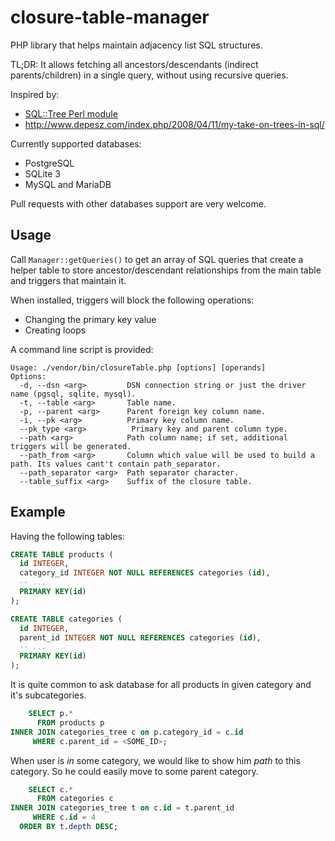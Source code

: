 closure-table-manager
=====================

PHP library that helps maintain adjacency list SQL structures.

TL;DR: It allows fetching all ancestors/descendants (indirect parents/children) in a single query, without using recursive queries.

Inspired by:
* [SQL::Tree Perl module](https://github.com/mlawren/sqltree)
* http://www.depesz.com/index.php/2008/04/11/my-take-on-trees-in-sql/

Currently supported databases:
* PostgreSQL
* SQLite 3
* MySQL and MariaDB

Pull requests with other databases support are very welcome.

## Usage

Call `Manager::getQueries()` to get an array of SQL queries that create a helper table to store ancestor/descendant relationships from the main table and triggers that maintain it.

When installed, triggers will block the following operations:
* Changing the primary key value
* Creating loops

A command line script is provided:
~~~
Usage: ./vendor/bin/closureTable.php [options] [operands]
Options:
  -d, --dsn <arg>         DSN connection string or just the driver name (pgsql, sqlite, mysql).
  -t, --table <arg>       Table name.
  -p, --parent <arg>      Parent foreign key column name.
  -i, --pk <arg>          Primary key column name.
  --pk_type <arg>          Primary key and parent column type.
  --path <arg>            Path column name; if set, additional triggers will be generated.
  --path_from <arg>       Column which value will be used to build a path. Its values cant't contain path_separator.
  --path_separator <arg>  Path separator character.
  --table_suffix <arg>    Suffix of the closure table.
~~~

## Example

Having the following tables:

~~~sql
CREATE TABLE products (
  id INTEGER,
  category_id INTEGER NOT NULL REFERENCES categories (id),
  -- ...
  PRIMARY KEY(id)
);

CREATE TABLE categories (
  id INTEGER,
  parent_id INTEGER NOT NULL REFERENCES categories (id),
  -- ...
  PRIMARY KEY(id)
);
~~~

It is quite common to ask database for all products in given category and it's subcategories.

~~~sql
    SELECT p.*
      FROM products p
INNER JOIN categories_tree c on p.category_id = c.id
     WHERE c.parent_id = <SOME_ID>;
~~~

When user is _in_ some category, we would like to show him _path_ to this category. So he could easily move to some parent category.

~~~sql
    SELECT c.*
      FROM categories c
INNER JOIN categories_tree t on c.id = t.parent_id
     WHERE c.id = 4
  ORDER BY t.depth DESC;
~~~

